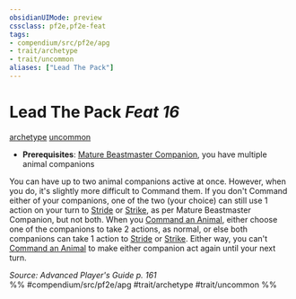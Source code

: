 ```yaml
---
obsidianUIMode: preview
cssclass: pf2e,pf2e-feat
tags:
- compendium/src/pf2e/apg
- trait/archetype
- trait/uncommon
aliases: ["Lead The Pack"]
---
```

# Lead The Pack  *Feat 16*  
[archetype](archetype.md "Archetype Feat Trait")  [uncommon](uncommon.md "Uncommon Rarity Trait")  

- **Prerequisites**: [Mature Beastmaster Companion](mature-beastmaster-companion-apg.md), you have multiple animal companions

You can have up to two animal companions active at once. However, when you do, it's slightly more difficult to Command them. If you don't Command either of your companions, one of the two (your choice) can still use 1 action on your turn to [Stride](stride.md) or [Strike](strike.md), as per Mature Beastmaster Companion, but not both. When you [Command an Animal](command-an-animal.md), either choose one of the companions to take 2 actions, as normal, or else both companions can take 1 action to [Stride](stride.md) or [Strike](strike.md). Either way, you can't [Command an Animal](command-an-animal.md) to make either companion act again until your next turn.

*Source: Advanced Player's Guide p. 161*  
%% #compendium/src/pf2e/apg #trait/archetype #trait/uncommon %%